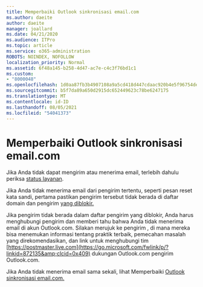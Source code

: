 ```yaml
---
title: Memperbaiki Outlook sinkronisasi email.com
ms.author: daeite
author: daeite
manager: joallard
ms.date: 04/21/2020
ms.audience: ITPro
ms.topic: article
ms.service: o365-administration
ROBOTS: NOINDEX, NOFOLLOW
localization_priority: Normal
ms.assetid: 6f48a145-b258-4d47-ac7e-c4c3f76bd1c1
ms.custom:
- "8000048"
ms.openlocfilehash: 1d0aa87fb3b4907108a9a5cd418d447cdaac920b4e5f96754dec2d0bd354b92d
ms.sourcegitcommit: b5f7da89a650d2915dc652449623c78be6247175
ms.translationtype: MT
ms.contentlocale: id-ID
ms.lasthandoff: 08/05/2021
ms.locfileid: "54041373"
---
```

# <a name="fix-outlookcom-email-sync-issues"></a>Memperbaiki Outlook sinkronisasi email.com

Jika Anda tidak dapat mengirim atau menerima email, terlebih dahulu periksa [status layanan](https://go.microsoft.com/fwlink/p/?linkid=837482&amp;clcid=0x409).
  
Jika Anda tidak menerima email dari pengirim tertentu, seperti pesan reset kata sandi, pertama pastikan pengirim tersebut tidak berada di daftar domain dan pengirim [yang diblokir.](https://outlook.live.com/mail/options/mail/junkEmail/blockedSendersAndDomains)
  
Jika pengirim tidak berada dalam daftar pengirim yang diblokir, Anda harus menghubungi pengirim dan memberi tahu bahwa Anda tidak menerima email di akun Outlook.com. Silakan merujuk ke pengirim , di mana mereka bisa menemukan informasi tentang praktik terbaik, pemecahan masalah yang direkomendasikan, dan link untuk menghubungi tim [https://postmaster.live.com](https://go.microsoft.com/fwlink/p/?linkid=872135&amp;clcid=0x409) dukungan Outlook.com pengirim Outlook.com.
  
Jika Anda tidak menerima email sama sekali, lihat Memperbaiki [Outlook sinkronisasi email.com.](https://support.office.com/article/d39e3341-8d79-4bf1-b3c7-ded602233642?wt.mc_id=Office_Outlook_com_Alchemy)